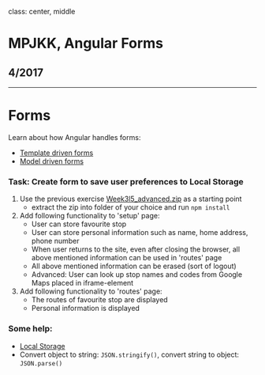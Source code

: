 class: center, middle

# MPJKK, Angular Forms

## 4/2017

---

# Forms

Learn about how Angular handles forms: 

- [Template driven forms](https://blog.thoughtram.io/angular/2016/03/21/template-driven-forms-in-angular-2.html)
- [Model driven forms](https://scotch.io/tutorials/using-angular-2s-model-driven-forms-with-formgroup-and-formcontrol)

### Task: Create form to save user preferences to Local Storage  

1. Use the previous exercise [Week3l5_advanced.zip](https://tuubi.metropolia.fi/portal/group/tuubi/etusivu/yleiset-tyokalut/tyotilat?p_p_id=Workspaces_WAR_workspaces&p_p_lifecycle=0&p_p_state=normal&p_p_mode=view&p_p_col_id=column-1&p_p_col_count=1&_Workspaces_WAR_workspaces_tab=documents&_Workspaces_WAR_workspaces_workspaceId=340002468) as a starting point
    - extract the zip into folder of your choice and run `npm install`
1. Add following functionality to 'setup' page:
    - User can store favourite stop
    - User can store personal information such as name, home address, phone number
    - When user returns to the site, even after closing the browser, all above mentioned information can be used in 'routes' page
    - All above mentioned information can be erased (sort of logout)
    - Advanced: User can look up stop names and codes from Google Maps placed in iframe-element
1. Add following functionality to 'routes' page:
    - The routes of favourite stop are displayed
    - Personal information is displayed
    
### Some help:
- [Local Storage](http://www.w3schools.com/html/html5_webstorage.asp)
- Convert object to string: `JSON.stringify()`, convert string to object: `JSON.parse()`
